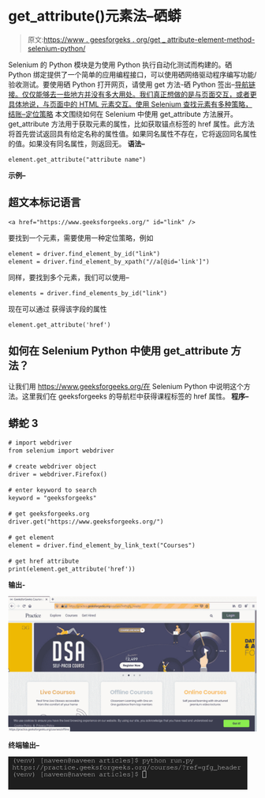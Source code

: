 # get_attribute()元素法–硒蟒

> 原文:[https://www . geesforgeks . org/get _ attribute-element-method-selenium-python/](https://www.geeksforgeeks.org/get_attribute-element-method-selenium-python/)

Selenium 的 Python 模块是为使用 Python 执行自动化测试而构建的。硒 Python 绑定提供了一个简单的应用编程接口，可以使用硒网络驱动程序编写功能/验收测试。要使用硒 Python 打开网页，请使用 get 方法-硒 Python 签出–[导航链接。仅仅能够去一些地方并没有多大用处。我们真正想做的是与页面交互，或者更具体地说，与页面中的 HTML 元素交互。使用 Selenium 查找元素有多种策略，结账–](https://www.geeksforgeeks.org/navigating-links-using-get-method-selenium-python/)[定位策略](https://www.geeksforgeeks.org/locator-strategies-selenium-python/)
本文围绕如何在 Selenium 中使用 get_attribute 方法展开。get_attribute 方法用于获取元素的属性，比如获取锚点标签的 href 属性。此方法将首先尝试返回具有给定名称的属性值。如果同名属性不存在，它将返回同名属性的值。如果没有同名属性，则返回无。
**语法–**

```
element.get_attribute("attribute name")
```

**示例–**

## 超文本标记语言

```
<a href="https://www.geeksforgeeks.org/" id="link" />
```

要找到一个元素，需要使用一种定位策略，例如

```
element = driver.find_element_by_id("link")
element = driver.find_element_by_xpath("//a[@id='link']")
```

同样，要找到多个元素，我们可以使用–

```
elements = driver.find_elements_by_id("link")
```

现在可以通过
获得该字段的属性

```
element.get_attribute('href')
```

## 如何在 Selenium Python 中使用 get_attribute 方法？

让我们用 https://www.geeksforgeeks.org/在 Selenium Python 中说明这个方法。这里我们在 geeksforgeeks 的导航栏中获得课程标签的 href 属性。
**程序–**

## 蟒蛇 3

```
# import webdriver
from selenium import webdriver

# create webdriver object
driver = webdriver.Firefox()

# enter keyword to search
keyword = "geeksforgeeks"

# get geeksforgeeks.org
driver.get("https://www.geeksforgeeks.org/")

# get element
element = driver.find_element_by_link_text("Courses")

# get href attribute
print(element.get_attribute('href'))
```

**输出-**

![click-element-method-Selenium-Python](img/f0907ddfa0efbb461a5e701b81efc05d.png)

**终端输出–**

![get_attribute-element-method-Selenium-Python](img/b29bec92d6dec71c68be7c53b657f8d4.png)